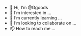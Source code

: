- 👋 Hi, I’m @Ggoods
- 👀 I’m interested in ...
- 🌱 I’m currently learning ...
- 💞️ I’m looking to collaborate on ...
- 📫 How to reach me ...

<!---
Ggoods/Ggoods is a ✨ special ✨ repository because its `README.md` (this file) appears on your GitHub profile.
You can click the Preview link to take a look at your changes.
--->
